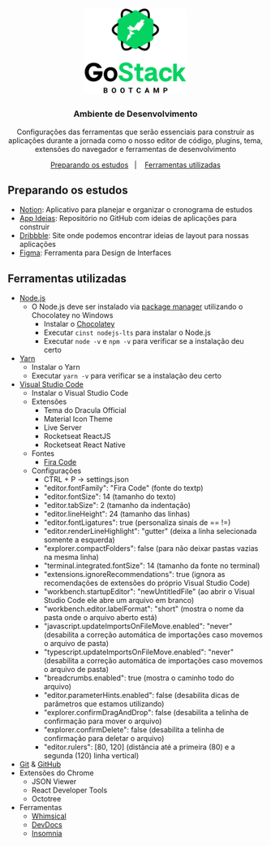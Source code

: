 <h1 align="center">
  <img alt="GoStack" src=".github/logo_gostack.png" width="200px" />
</h1>

<h3 align="center">
  Ambiente de Desenvolvimento
</h3>

<p align="center">Configurações das ferramentas que serão essenciais para construir as aplicações durante a jornada como o nosso editor de código, plugins, tema, extensões do navegador e ferramentas de desenvolvimento</p>

<p align="center">
  <a href="#preparando-os-estudos">Preparando os estudos</a>&nbsp;&nbsp;&nbsp;|&nbsp;&nbsp;&nbsp;
  <a href="#ferramentas-utilizadas">Ferramentas utilizadas</a>
</p>

## Preparando os estudos

- [Notion](https://www.notion.so): Aplicativo para planejar e organizar o cronograma de estudos
- [App Ideias](https://github.com/florinpop17/app-ideas): Repositório no GitHub com ideias de aplicações para construir
- [Dribbble](https://dribbble.com): Site onde podemos encontrar ideias de layout para nossas aplicações
- [Figma](https://www.figma.com): Ferramenta para Design de Interfaces

## Ferramentas utilizadas

- [Node.js](https://nodejs.org)
  - O Node.js deve ser instalado via [package manager](https://nodejs.org/en/download/package-manager/) utilizando o Chocolatey no Windows
    - Instalar o [Chocolatey](https://chocolatey.org/install)
    - Executar `cinst nodejs-lts` para instalar o Node.js
    - Executar `node -v` e `npm -v` para verificar se a instalação deu certo
- [Yarn](https://yarnpkg.com)
  - Instalar o Yarn
  - Executar `yarn -v` para verificar se a instalação deu certo
- [Visual Studio Code](https://code.visualstudio.com)
  - Instalar o Visual Studio Code
  - Extensões
    - Tema do Dracula Official
    - Material Icon Theme
    - Live Server
    - Rocketseat ReactJS
    - Rocketseat React Native
  - Fontes
    - [Fira Code](https://github.com/tonsky/FiraCode)
  - Configurações
    - CTRL + P -> settings.json
    - "editor.fontFamily": "Fira Code" (fonte do textp)
    - "editor.fontSize": 14 (tamanho do texto)
    - "editor.tabSize": 2 (tamanho da indentação)
    - "editor.lineHeight": 24 (tamanho das linhas)
    - "editor.fontLigatures": true (personaliza sinais de == !=)
    - "editor.renderLineHighlight": "gutter" (deixa a linha selecionada somente a esquerda)
    - "explorer.compactFolders": false (para não deixar pastas vazias na mesma linha)
    - "terminal.integrated.fontSize": 14 (tamanho da fonte no terminal)
    - "extensions.ignoreRecommendations": true (ignora as recomendações de extensões do próprio Visual Studio Code)
    - "workbench.startupEditor": "newUntitledFile" (ao abrir o Visual Studio Code ele abre um arquivo em branco)
    - "workbench.editor.labelFormat": "short" (mostra o nome da pasta onde o arquivo aberto está)
    - "javascript.updateImportsOnFileMove.enabled": "never" (desabilita a correção automática de importações caso movemos o arquivo de pasta)
    - "typescript.updateImportsOnFileMove.enabled": "never" (desabilita a correção automática de importações caso movemos o arquivo de pasta)
    - "breadcrumbs.enabled": true (mostra o caminho todo do arquivo)
    - "editor.parameterHints.enabled": false (desabilita dicas de parâmetros que estamos utilizando)
    - "explorer.confirmDragAndDrop": false (desabilita a telinha de confirmação para mover o arquivo)
    - "explorer.confirmDelete": false (desabilita a telinha de confirmação para deletar o arquivo)
    - "editor.rulers": [80, 120] (distância até a primeira (80) e a segunda (120) linha vertical)
- [Git](https://git-scm.com) & [GitHub](https://github.com)
- Extensões do Chrome
  - JSON Viewer
  - React Developer Tools
  - Octotree
- Ferramentas
  - [Whimsical](https://whimsical.com)
  - [DevDocs](https://devdocs.io)
  - [Insomnia](https://insomnia.rest)

